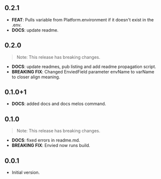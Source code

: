 ## 0.2.1

 - **FEAT**: Pulls variable from Platform.environment if it doesn't exist in the .env.
 - **DOCS**: update readme.

## 0.2.0

> Note: This release has breaking changes.

 - **DOCS**: update readmes, pub listing and add readme propagation script.
 - **BREAKING** **FIX**: Changed EnviedField parameter envName to varName to closer align meaning.

## 0.1.0+1

 - **DOCS**: added docs and docs melos command.

## 0.1.0

> Note: This release has breaking changes.

 - **DOCS**: fixed errors in readme.md.
 - **BREAKING** **FIX**: Envied now runs build.

## 0.0.1

- Initial version.
